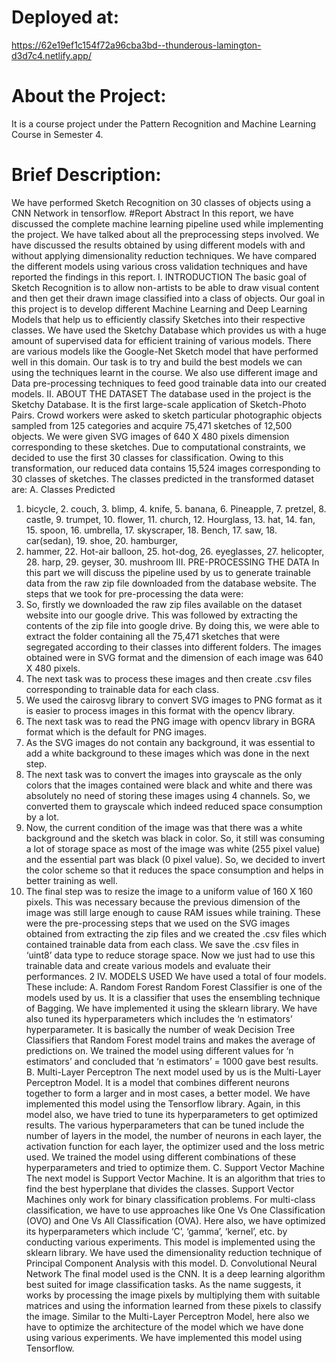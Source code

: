 # Deployed at:
https://62e19ef1c154f72a96cba3bd--thunderous-lamington-d3d7c4.netlify.app/

# About the Project:
It is a course project under the Pattern Recognition and Machine Learning Course in Semester 4.

# Brief Description:
We have performed Sketch Recognition on 30 classes of objects using a CNN Network in tensorflow.
#Report
Abstract
In this report, we have discussed the complete machine learning pipeline used while implementing the project. We have talked
about all the preprocessing steps involved. We have discussed the results obtained by using different models with and without
applying dimensionality reduction techniques. We have compared the different models using various cross validation techniques
and have reported the findings in this report.
I. INTRODUCTION
The basic goal of Sketch Recognition is to allow non-artists to be able to draw visual content and then get their drawn image
classified into a class of objects. Our goal in this project is to develop different Machine Learning and Deep Learning Models
that help us to efficiently classify Sketches into their respective classes. We have used the Sketchy Database which provides us
with a huge amount of supervised data for efficient training of various models.
There are various models like the Google-Net Sketch model that have performed well in this domain. Our task is to try and
build the best models we can using the techniques learnt in the course. We also use different image and Data pre-processing
techniques to feed good trainable data into our created models.
II. ABOUT THE DATASET
The database used in the project is the Sketchy Database. It is the first large-scale application of Sketch-Photo Pairs. Crowd
workers were asked to sketch particular photographic objects sampled from 125 categories and acquire 75,471 sketches of 12,500
objects. We were given SVG images of 640 X 480 pixels dimension corresponding to these sketches. Due to computational
constraints, we decided to use the first 30 classes for classification. Owing to this transformation, our reduced data contains
15,524 images corresponding to 30 classes of sketches. The classes predicted in the transformed dataset are:
A. Classes Predicted
1. bicycle, 2. couch, 3. blimp, 4. knife, 5. banana, 6. Pineapple, 7. pretzel, 8. castle, 9. trumpet, 10. flower, 11. church, 12.
Hourglass, 13. hat, 14. fan, 15. spoon, 16. umbrella, 17. skyscraper, 18. Bench, 17. saw, 18. car(sedan), 19. shoe, 20. hamburger,
21. hammer, 22. Hot-air balloon, 25. hot-dog, 26. eyeglasses, 27. helicopter, 28. harp, 29. geyser, 30. mushroom
III. PRE-PROCESSING THE DATA
In this part we will discuss the pipeline used by us to generate trainable data from the raw zip file downloaded from the
database website. The steps that we took for pre-processing the data were:
1. So, firstly we downloaded the raw zip files available on the dataset website into our google drive. This was followed by
extracting the contents of the zip file into google drive. By doing this, we were able to extract the folder containing all the 75,471
sketches that were segregated according to their classes into different folders. The images obtained were in SVG format and the
dimension of each image was 640 X 480 pixels.
2. The next task was to process these images and then create .csv files corresponding to trainable data for each class.
3. We used the cairosvg library to convert SVG images to PNG format as it is easier to process images in this format with the
opencv library.
4. The next task was to read the PNG image with opencv library in BGRA format which is the default for PNG images.
5. As the SVG images do not contain any background, it was essential to add a white background to these images which was
done in the next step.
6. The next task was to convert the images into grayscale as the only colors that the images contained were black and white and
there was absolutely no need of storing these images using 4 channels. So, we converted them to grayscale which indeed reduced
space consumption by a lot.
7. Now, the current condition of the image was that there was a white background and the sketch was black in color. So, it still
was consuming a lot of storage space as most of the image was white (255 pixel value) and the essential part was black (0 pixel
value). So, we decided to invert the color scheme so that it reduces the space consumption and helps in better training as well.
8. The final step was to resize the image to a uniform value of 160 X 160 pixels. This was necessary because the previous
dimension of the image was still large enough to cause RAM issues while training.
These were the pre-processing steps that we used on the SVG images obtained from extracting the zip files and we created
the .csv files which contained trainable data from each class. We save the .csv files in ‘uint8’ data type to reduce storage space.
Now we just had to use this trainable data and create various models and evaluate their performances.
2
IV. MODELS USED
We have used a total of four models. These include:
A. Random Forest
Random Forest Classifier is one of the models used by us. It is a classifier that uses the ensembling technique of Bagging.
We have implemented it using the sklearn library. We have also tuned its hyperparameters which includes the ‘n estimators’
hyperparameter. It is basically the number of weak Decision Tree Classifiers that Random Forest model trains and makes the
average of predictions on. We trained the model using different values for ‘n estimators’ and concluded that ‘n estimators’ = 1000
gave best results.
B. Multi-Layer Perceptron
The next model used by us is the Multi-Layer Perceptron Model. It is a model that combines different neurons together to form
a larger and in most cases, a better model. We have implemented this model using the Tensorflow library. Again, in this model
also, we have tried to tune its hyperparameters to get optimized results. The various hyperparameters that can be tuned include
the number of layers in the model, the number of neurons in each layer, the activation function for each layer, the optimizer used
and the loss metric used. We trained the model using different combinations of these hyperparameters and tried to optimize them.
C. Support Vector Machine
The next model is Support Vector Machine. It is an algorithm that tries to find the best hyperplane that divides the classes.
Support Vector Machines only work for binary classification problems. For multi-class classification, we have to use approaches
like One Vs One Classification (OVO) and One Vs All Classification (OVA). Here also, we have optimized its hyperparameters
which include ‘C’, ‘gamma’, ‘kernel’, etc. by conducting various experiments. This model is implemented using the sklearn
library. We have used the dimensionality reduction technique of Principal Component Analysis with this model.
D. Convolutional Neural Network
The final model used is the CNN. It is a deep learning algorithm best suited for image classification tasks. As the name
suggests, it works by processing the image pixels by multiplying them with suitable matrices and using the information learned
from these pixels to classify the image. Similar to the Multi-Layer Perceptron Model, here also we have to optimize the architecture
of the model which we have done using various experiments. We have implemented this model using Tensorflow.
